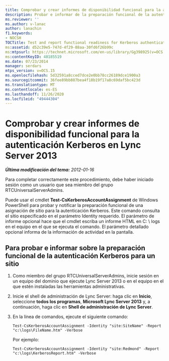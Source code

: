 ```yaml
---
title: Comprobar y crear informes de disponibilidad funcional para la autenticación Kerberos
description: Probar e informar de la preparación funcional de la autenticación Kerberos.
ms.reviewer: ''
ms.author: v-lanac
author: lanachin
f1.keywords:
- NOCSH
TOCTitle: Test and report functional readiness for Kerberos authentication
ms:assetid: d52c39e5-747d-4f29-88aa-30fd6f26b99c
ms:mtpsurl: https://technet.microsoft.com/en-us/library/Gg398925(v=OCS.15)
ms:contentKeyID: 48185519
ms.date: 07/23/2014
manager: serdars
mtps_version: v=OCS.15
ms.openlocfilehash: 5d32591a8cced7dce2e0bb78cc26189dce1900a3
ms.sourcegitcommit: 36fee89bb887bea4f18b19f17a8c69daf5bc423d
ms.translationtype: MT
ms.contentlocale: es-ES
ms.lasthandoff: 11/26/2020
ms.locfileid: "49444304"
---
```

# <a name="test-and-report-functional-readiness-for-kerberos-authentication-in-lync-server-2013"></a>Comprobar y crear informes de disponibilidad funcional para la autenticación Kerberos en Lync Server 2013

<div data-xmlns="http://www.w3.org/1999/xhtml">

<div class="topic" data-xmlns="http://www.w3.org/1999/xhtml" data-msxsl="urn:schemas-microsoft-com:xslt" data-cs="https://msdn.microsoft.com/">

<div data-asp="https://msdn2.microsoft.com/asp">



</div>

<div id="mainSection">

<div id="mainBody">

<span> </span>

_**Última modificación del tema:** 2012-01-16_

Para completar correctamente este procedimiento, debe haber iniciado sesión como un usuario que sea miembro del grupo RTCUniversalServerAdmins.

Puede usar el cmdlet **Test-CsKerberosAccountAssignment** de Windows PowerShell para probar y notificar la preparación funcional de una asignación de sitio para la autenticación Kerberos. Este comando consulta el sitio especificado en el parámetro Identity requerido. El parámetro de informe opcional hace que el cmdlet escriba un informe HTML en C: \\ logs en el equipo en el que se ejecuta el comando. El parámetro detallado opcional informa de la información de actividad en la pantalla.

<div>

## <a name="to-test-and-report-functional-readiness-for-kerberos-authentication-for-a-site"></a>Para probar e informar sobre la preparación funcional de la autenticación Kerberos para un sitio

1.  Como miembro del grupo RTCUniversalServerAdmins, inicie sesión en un equipo del dominio que ejecute Lync Server 2013 o en el equipo en el que estén instaladas las herramientas administrativas.

2.  Inicie el shell de administración de Lync Server: haga clic en **Inicio**, seleccione **todos los programas**, **Microsoft Lync Server 2013** y, a continuación, haga clic en **Shell de administración de Lync Server**.

3.  En la línea de comandos, ejecute el siguiente comando:
    
        Test-CsKerberosAccountAssignment -Identity "site:SiteName" -Report "c:\logs\FileName.htm" -Verbose
    
    Por ejemplo:
    
        Test-CsKerberosAccountAssignment -Identity "site:Redmond" -Report "c:\logs\KerberosReport.htm" -Verbose

</div>

</div>

<span> </span>

</div>

</div>

</div>


